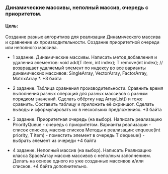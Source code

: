 ### Динамические массивы, неполный массив, очередь с приоритетом.

#### Цель:
Создание разных алгоритмов для реализации Динамического массива и сравнение их производительности. Создание приоритетной
очереди или неполного массива.

* 1 задание. Динамические массивы. Написать метод добавления и удаления элементов: void add(T item, int index); T
  remove(int index); // возвращает удаляемый элемент по индексу во все варианты динамических массивов:
  SingleArray, VectorArray, FactorArray, MatrixArray *. +3 байта


* 2 задание. Таблица сравнения производительности. Сравнить время выполнения разных операций для разных массивов с
  разным порядком значений. Сделать обёртку над ArrayList() и тоже сравнить. Составить таблицу и приложить её скриншот.
  Сделать выводы и сформулировать их в нескольких предложениях. +3 байта


* 3 задание. Приоритетная очередь (на выбор). Написать реализацию PriorityQueue - очередь с приоритетом. Варианты
  реализации - список списков, массив списков Методы к реализации: enqueue(int priority, T item) - поместить элемент в
  очередь T dequeue() - выбрать элемент из очереди +4 байта


* 4 задание. Неполный массив (на выбор). Написать Реализацию класса SpaceArray массив массивов с неполным заполнением.
  Делать на основе одного из уже созданных массивов и/или списков. +4 байта дополнительно.
